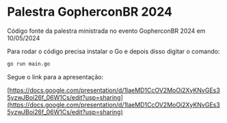 # Palestra GopherconBR 2024

Código fonte da palestra ministrada no evento GopherconBR 2024 em 10/05/2024

Para rodar o código precisa instalar o Go e depois disso digitar o comando:

```bash
go run main.go
```

Segue o link para a apresentação:

[https://docs.google.com/presentation/d/1laeMD1CcOV2MoOi2XyKNvGEs35yzwJBoi26f_06W1Cs/edit?usp=sharing](https://docs.google.com/presentation/d/1laeMD1CcOV2MoOi2XyKNvGEs35yzwJBoi26f_06W1Cs/edit?usp=sharing)
